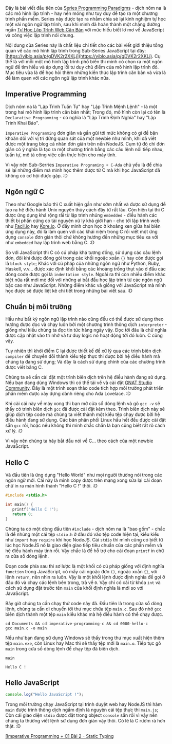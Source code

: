 Đây là bài viết đầu tiên của [Series Programming Paradigms](https://viblo.asia/s/jeZ103X3KWz) - dịch nôm na là các mô hình lập trình - hay nền móng như tuy duy để tạo ra một chương trình phần mềm. Series này được tạo ra nhằm chia sẻ lại kinh nghiệm tự học một vài ngôn ngữ lập trình, sau khi mình đã hoàn thành một chặng đường ngắn [Tự Học Lập Trình Web Căn Bản](https://viblo.asia/s/Wj53OQQP56m) với mức hiểu biết lơ mơ về JavaScript và công việc lập trình nói chung.

Nội dung của Series này là chất liệu chi tiết cho các bài viết giới thiệu tổng quan về các mô hình lập trình trong Sub-Series JavaScript tại đây: [https://viblo.asia/p/gDVK2r2XKLj](https://viblo.asia/p/gDVK2r2XKLj). Cụ thể là với mỗi một mô hình lập trình phổ biến thì mình có chọn ra một ngôn ngữ để tìm hiểu và áp dụng lối tư duy chủ điểm của mô hình lập trình đó. Mục tiêu vừa là để học hỏi thêm những kiến thức lập trình căn bản và vừa là để làm quen với các ngôn ngữ lập trình khác nữa.

## Imperative Programming

Dịch nôm na là "Lập Trình Tuần Tự" hay "Lập Trình Mệnh Lệnh" - là một trong hai mô hình lập trình căn bản nhất; Trong đó, mô hình còn lại có tên là `Declarative Programming` - có nghĩa là "Lập Trình Định Nghĩa" hay "Lập Trình Khai Báo".

`Imperative Programming` đơn giản và gần gũi tới mức không có gì để băn khoăn đối với vị trí đứng quan sát của một newbie như mình, khi đã viết được một trang blog cá nhân đơn giản trên nền NodeJS. Cụm từ đó chỉ đơn giản có ý nghĩa là tạo ra một chương trình bằng các câu lệnh nối tiếp nhau, tuần tự, mô tả công việc cần thực hiện cho máy tính.

Vì vậy nên Sub-Serries `Imperative Programing + C-Ada` chủ yếu là để chia sẻ lại những điểm mà mình học thêm được từ C mà khi học JavaScript đã không có cơ hội được gặp. :D

## Ngôn ngữ C

Theo như Google bảo thì C xuất hiện gần như sớm nhất và được sử dụng để tạo ra hệ điều hành Unix nguyên thủy cách đây từ rất lâu. Còn hiện tại thì C được ứng dụng khá rộng rãi từ lập trình nhúng `embedded` - điều hành các thiết bị phần cứng có tài nguyên xử lý khá giới hạn - cho tới lập trình web như [Facil.io](https://facil.io/) hay [Kore.io](https://kore.io/). Ở đây mình chọn học ở khoảng xen giữa hai biên ứng dụng này, đó là làm quen với các khái niệm trong C rồi viết một ứng dụng `console` đơn giản thôi chứ không hướng đến những mục tiêu xa vời như `embedded` hay lập trình web bằng C. :D

So với JavaScript thì C có cú pháp khá tương đồng, sử dụng các câu lệnh đơn, đôi khi được đóng gói trong các khối ngoặc xoắn `{}` hay còn được gọi là `block style`; Khác với cú pháp của những ngôn ngữ như Python, Ruby, Haskell, v.v... được xác định khối bằng các khoảng trống thụt vào ở đầu các dòng code được gọi là `indentation style`. Ngoài ra thì còn nhiều điểm khác biệt nữa rất mới mẻ đối với những ai bắt đầu học lập trình từ các ngôn ngữ bậc cao như JavaScript. Những điểm khác và giống với JavaScript mà mình học được sẽ được liệt kê chi tiết trong những bài viết sau. :D

## Chuẩn bị môi trường

Hầu như bất kỳ ngôn ngữ lập trình nào cũng đều có thể được sử dụng theo hướng được đọc và chạy luôn bởi một chương trình thông dịch `interpreter` - giống như kiểu chúng ta đọc tin tức hàng ngày vậy. Đọc tới đâu là chữ nghĩa được cập nhật vào trí nhớ và tư duy logic nó hoạt động tới đó luôn. C cũng vậy.

Tuy nhiên thì khởi điểm C lại được thiết kế để xử lý qua các trình biên dịch `compiler` để chuyển đổi thành kiểu tệp thực thi được bởi hệ điều hành mà chúng ta đang sử dụng; Và đây là cách sử dụng chính của các chương trình được viết bằng C.

Chúng ta sẽ cần cài đặt một trình biên dịch trên hệ điều hành đang sử dụng. Nếu bạn đang dùng Windows thì có thể tải về và cài đặt [GNAT Studio Community](https://www.adacore.com/download). Đây là một trình soạn thảo code tích hợp môi trường phát triển phần mềm được xây dựng dành riêng cho Ada Lovelace. :D

Khi cài cái này về máy xong thì bạn mở cửa sổ dòng lệnh và gõ `gcc -v` sẽ thấy có trình biên dịch `gcc` đã được cài đặt kèm theo. Trình biên dịch này sẽ giúp dịch tệp code mà chúng ta viết thành một kiểu tệp chạy được bởi hệ điều hành đang sử dụng. Các bản phân phối Linux hầu hết đều được cài đặt sẵn `gcc` rồi, hoặc nếu không thì mình chắc chắn là bạn cũng biết rất rõ cách xử lý. :D

Vì vậy nên chúng ta hãy bắt đầu nói về C... theo cách của một newbie JavaScript.

## Hello C

Và đầu tiên là ứng dụng "Hello World" như mọi người thường nói trong các ngôn ngữ mới. Cái này là mình copy được trên mạng xong sửa lại cái đoạn chữ in ra màn hình thành "Hello C !" thôi. :D

```Documents\imperative-programming-c\0000-hello-c\main.c
#include <stdio.h>

int main() {
   printf("Hello C !");
   return 0;
}
```

Chúng ta có một dòng đầu tiên `#include` - dịch nôm na là "bao gồm" - chắc là để nhúng một cái tệp `stdio.h` ở đâu đó vào tệp code hiện tại, kiểu kiểu như `import` hay `require` khi học NodeJS. Cái `stdio` thì mình cũng có biết từ lúc học NodeJS nó là giao diện giao tiếp tiêu chuẩn của các phần mềm và hệ điều hành máy tính rồi. Vậy chắc là để hỗ trợ cho cái đoạn `printf` in chữ ra cửa sổ dòng lệnh.

Đoạn code phía sau thì sơ lược là một khối có cú pháp giống với định nghĩa `function` trong JavaScript, có mấy cái ngoặc đơn `()`, ngoặc xoắn `{}`, với lệnh `return`, nên nhìn ra luôn. Vậy là một khối lệnh được định nghĩa để gọi ở đâu đó và chạy các lệnh bên trong, trả về `0`. Vậy chỉ có cái từ khóa `int` và cách sử dụng đặt trước tên `main` của khối định nghĩa là mới so với JavaScript.

Bây giờ chúng ta cần chạy thử code này đã. Đầu tiên là trong cửa sổ dòng lệnh, chúng ta cần di chuyển tới thư mục chứa tệp `main.c`. Sau đó nhờ `gcc` biên dịch thành một tệp `main` kiểu khác mà hệ điều hành có thể chạy được.

```CMD|Terminal.io
cd Documents && cd imperative-programming-c && cd 0000-hello-c
gcc main.c -o main
```

Nếu như bạn đang sử dụng Windows sẽ thấy trong thư mục xuất hiện thêm tệp `main.exe`, còn Linux hay Mac thì sẽ thấy tệp mới là `main.o`. Tiếp tục gõ `main` trong cửa sổ dòng lệnh để chạy tệp đã biên dịch.

```CMD|Terminal.io
main

Hello C !
```

## Hello JavaScript

```main.js
console.log("Hello JavaScript !");
```

Trong môi trường chạy JavaScript tại trình duyệt web hay NodeJS thì hàm `main` được trình thông dịch ngầm định là nguyên cái tệp thực thi `main.js`; Còn cái giao diện `stdio` được đặt trong object `console` sẵn rồi vì vậy nên chúng ta thường viết lệnh sử dụng đơn giản vậy thôi. Có lẽ là C rườm rà hơn thật. :D

[[Imperative Programming + C] Bài 2 - Static Typing](https://viblo.asia/p/RQqKLRjml7z)